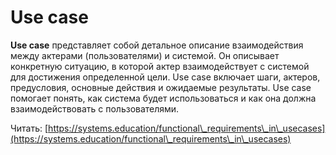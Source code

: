 # Use case

**Use case** представляет собой детальное описание взаимодействия между актерами (пользователями) и системой. Он описывает конкретную ситуацию, в которой актер взаимодействует с системой для достижения определенной цели. Use case включает шаги, актеров, предусловия, основные действия и ожидаемые результаты. Use case помогает понять, как система будет использоваться и как она должна взаимодействовать с пользователями.



Читать: [https://systems.education/functional\_requirements\_in\_usecases](https://systems.education/functional\_requirements\_in\_usecases)

